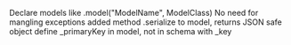 Declare models like .model("ModelName", ModelClass)
No need for mangling exceptions
added method .serialize to model, returns JSON safe object
define _primaryKey in model, not in schema with _key
